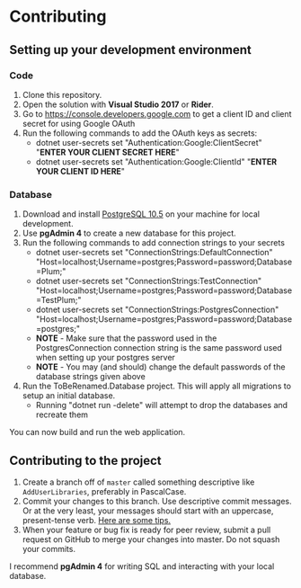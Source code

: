 # Contributing

## Setting up your development environment

### Code

1. Clone this repository.
2. Open the solution with **Visual Studio 2017** or **Rider**.
3. Go to https://console.developers.google.com to get a client ID and client secret for using Google OAuth
4. Run the following commands to add the OAuth keys as secrets:
    - dotnet user-secrets set "Authentication:Google:ClientSecret" "**ENTER YOUR CLIENT SECRET HERE**"
    - dotnet user-secrets set "Authentication:Google:ClientId" "**ENTER YOUR CLIENT ID HERE**"

### Database

1. Download and install [PostgreSQL 10.5](https://www.postgresql.org/download/) on your machine for local development.
2. Use **pgAdmin 4** to create a new database for this project.
3. Run the following commands to add connection strings to your secrets
    - dotnet user-secrets set "ConnectionStrings:DefaultConnection" "Host=localhost;Username=postgres;Password=password;Database=Plum;"
    - dotnet user-secrets set "ConnectionStrings:TestConnection" "Host=localhost;Username=postgres;Password=password;Database=TestPlum;"
    - dotnet user-secrets set "ConnectionStrings:PostgresConnection" "Host=localhost;Username=postgres;Password=password;Database=postgres;"
    - **NOTE** - Make sure that the password used in the PostgresConnection connection string is the same password used when setting up your postgres server
    - **NOTE** - You may (and should) change the default passwords of the database strings given above
4. Run the ToBeRenamed.Database project. This will apply all migrations to setup an initial database.
    - Running "dotnet run -delete" will attempt to drop the databases and recreate them

You can now build and run the web application.

## Contributing to the project

1. Create a branch off of `master` called something descriptive like `AddUserLibraries`, preferably in PascalCase.
2. Commit your changes to this branch. Use descriptive commit messages. Or at the very least, your messages should start with an uppercase, present-tense verb. [Here are some tips.](https://chris.beams.io/posts/git-commit/)
3. When your feature or bug fix is ready for peer review, submit a pull request on GitHub to merge your changes into master. Do not squash your commits.

I recommend **pgAdmin 4** for writing SQL and interacting with your local database.
